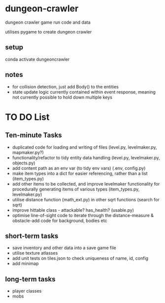 # dungeon-crawler
dungeon crawler game run code and data

utilises pygame to create dungeon crawler

## setup

conda activate dungeoncrawler

## notes

- for collision detection, just add Body() to the entities
- state update logic currently contained within event response, meaning not currently possible to hold down multiple keys


# TO DO List

## Ten-minute Tasks
- duplicated code for loading and writing of files (level.py, levelmaker.py, mapmaker.py?)
- functionality/refactor to tidy entity data handling (level.py, levelmaker.py, objects.py)
- add content path as an env var (to tidy env vars) (.env, config.py)
- make item types into a dict for easier referencing, rather than a list (item_types.py)
- add other items to be collected, and improve levelmaker functionality for procedurally generating items of various types (item_types.py, levelmaker.py)
- utilise distance function (math_ext.py) in other sqrt functions (search for sqrt)
- improve hittable class - attackable? has_health? (usable.py)
- optimise line-of-sight code to iterate through the distance-measure & obstacle-add code for background, bodies etc

## short-term tasks
- save inventory and other data into a save game file
- utilise texture atlasses
- add unit tests on tiles.json to check uniqueness of name, id, config
- add minimap

## long-term tasks
- player classes
- mobs
